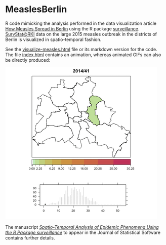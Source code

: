 # MeaslesBerlin

R code mimicking the analysis performed in the data visualization article
[How Measles Spread in Berlin](http://www.morgenpost.de/berlin/article137810495/Wie-sich-die-Masern-in-Berlin-ausbreiten.html) 
using the R package
[surveillance](https://surveillance.r-forge.r-project.org).
[SurvStat@RKI](https://survstat.rki.de/) data on the large 2015 measles outbreak in the districts of Berlin is visualized in spatio-temporal fashion.

See the [visualize-measles.html](visualize-measles.html) file or its
markdown version for the code. The file [index.html](index.html) contains an
animation, whereas animated GIFs can also be directly produced:

![spatio temporal animation](animation.gif)

The manuscript [*Spatio-Temporal Analysis of Epidemic Phenomena Using
the R Package surveillance*](http://arxiv.org/abs/1411.0416) to appear
in the Journal of Statistical Software contains further details.
